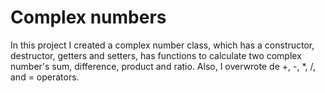 # Complex numbers
In this project I created a complex number class, which has a constructor, destructor, getters and setters, has functions to calculate two complex number's sum, difference, product and ratio. Also, I overwrote de +, -, *,  /, and = operators.
